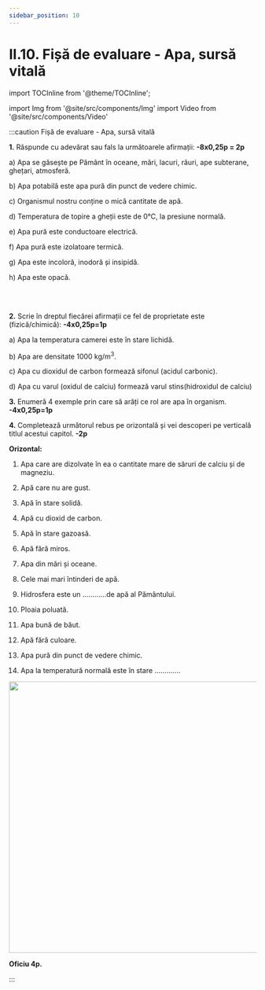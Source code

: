 ```yaml
---
sidebar_position: 10
---
```


# II.10. Fișă de evaluare - Apa, sursă vitală



import TOCInline from '@theme/TOCInline';

<TOCInline toc={toc} />




import Img from '@site/src/components/Img'
import Video from '@site/src/components/Video'



:::caution Fișă de evaluare - Apa, sursă vitală

**1.** Răspunde cu adevărat sau fals la următoarele afirmații: **-8x0,25p = 2p**

a)	Apa se găsește pe Pământ în oceane, mări, lacuri, râuri, ape subterane, ghețari, atmosferă.

b)	Apa potabilă este apa pură din punct de vedere chimic.

c)	Organismul nostru conține o mică cantitate de apă.

d)	Temperatura de topire a gheții este de 0°C, la presiune normală.

e)	Apa pură este conductoare electrică.

f)	Apa pură este izolatoare termică.

g)	Apa este incoloră, inodoră și insipidă.

h)	Apa este opacă.






<br></br>

**2.**	Scrie în dreptul fiecărei afirmații ce fel de proprietate este (fizică/chimică): **-4x0,25p=1p**

a)	Apa la temperatura camerei este în stare lichidă.

b)	Apa are densitate 1000 kg/m<sup>3</sup>.

c)	Apa cu dioxidul de carbon formează sifonul (acidul carbonic).

d)	Apa cu varul (oxidul de calciu) formează varul stins(hidroxidul de calciu)
 


**3.**	Enumeră 4 exemple prin care să arăți ce rol are apa în organism. **-4x0,25p=1p**


**4.**	Completează următorul rebus pe orizontală și vei descoperi pe verticală titlul acestui capitol. **-2p**


**Orizontal:**

1)	Apa care are dizolvate în ea o cantitate mare de săruri de calciu și de magneziu.

2)	Apă care nu are gust.

3)	Apă în stare solidă.

4)	Apă cu dioxid de carbon.

5)	Apă în stare gazoasă.

6)	Apă fără miros.

7)	Apa din mări și oceane.
 
8)	Cele mai mari întinderi de apă.

9)	Hidrosfera este un ............de apă al Pământului.

10)	Ploaia poluată.

11)	Apa bună de băut.

12)	Apă fără culoare.

13)	Apa pură din punct de vedere chimic.

14)	Apa la temperatură normală este în stare .............





<Img className="img-responsive4" src="biologie/chimiainlumeavie/apa-sursa-vitala/2_10_PozaRebus_vers2.jpg" width="1000" height="552" />








**Oficiu 4p.**





:::






